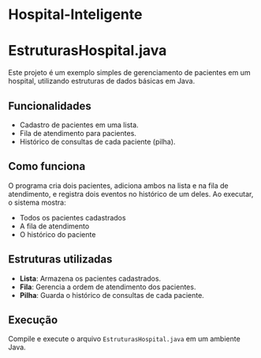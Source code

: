 # Hospital-Inteligente
# EstruturasHospital.java

Este projeto é um exemplo simples de gerenciamento de pacientes em um hospital, utilizando estruturas de dados básicas em Java.

## Funcionalidades

- Cadastro de pacientes em uma lista.
- Fila de atendimento para pacientes.
- Histórico de consultas de cada paciente (pilha).

## Como funciona

O programa cria dois pacientes, adiciona ambos na lista e na fila de atendimento, e registra dois eventos no histórico de um deles. Ao executar, o sistema mostra:
- Todos os pacientes cadastrados
- A fila de atendimento
- O histórico do paciente

## Estruturas utilizadas

- **Lista**: Armazena os pacientes cadastrados.
- **Fila**: Gerencia a ordem de atendimento dos pacientes.
- **Pilha**: Guarda o histórico de consultas de cada paciente.

## Execução

Compile e execute o arquivo `EstruturasHospital.java` em um ambiente Java.

